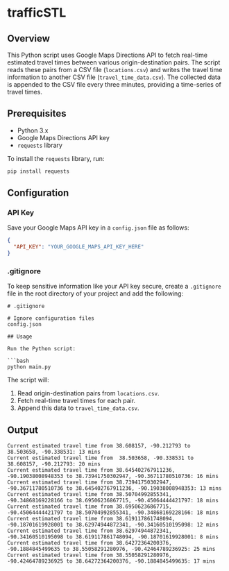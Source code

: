 # trafficSTL

## Overview

This Python script uses Google Maps Directions API to fetch real-time estimated travel times between various origin-destination pairs. The script reads these pairs from a CSV file (`locations.csv`) and writes the travel time information to another CSV file (`travel_time_data.csv`). The collected data is appended to the CSV file every three minutes, providing a time-series of travel times.

## Prerequisites

- Python 3.x
- Google Maps Directions API key
- `requests` library

To install the `requests` library, run:

```bash
pip install requests
```

## Configuration

### API Key

Save your Google Maps API key in a `config.json` file as follows:

```json
{
  "API_KEY": "YOUR_GOOGLE_MAPS_API_KEY_HERE"
}
```

### .gitignore

To keep sensitive information like your API key secure, create a `.gitignore` file in the root directory of your project and add the following:

```
# .gitignore

# Ignore configuration files
config.json

## Usage

Run the Python script:

```bash
python main.py
```

The script will:

1. Read origin-destination pairs from `locations.csv`.
2. Fetch real-time travel times for each pair.
3. Append this data to `travel_time_data.csv`.

## Output

```csv
Current estimated travel time from 38.608157, -90.212793 to  38.503658, -90.338531: 13 mins
Current estimated travel time from  38.503658, -90.338531 to 38.608157, -90.212793: 20 mins
Current estimated travel time from 38.645402767911236, -90.19038008948353 to 38.73941750302947, -90.36711780510736: 16 mins
Current estimated travel time from 38.73941750302947, -90.36711780510736 to 38.645402767911236, -90.19038008948353: 13 mins
Current estimated travel time from 38.50704992855341, -90.34868169228166 to 38.69506236867715, -90.45064444421797: 18 mins
Current estimated travel time from 38.69506236867715, -90.45064444421797 to 38.50704992855341, -90.34868169228166: 18 mins
Current estimated travel time from 38.619117861748094, -90.18701619928001 to 38.62974944872341, -90.34160510195098: 12 mins
Current estimated travel time from 38.62974944872341, -90.34160510195098 to 38.619117861748094, -90.18701619928001: 8 mins
Current estimated travel time from 38.64272364200376, -90.1884845499635 to 38.55058291280976, -90.42464789236925: 25 mins
Current estimated travel time from 38.55058291280976, -90.42464789236925 to 38.64272364200376, -90.1884845499635: 17 mins
```

